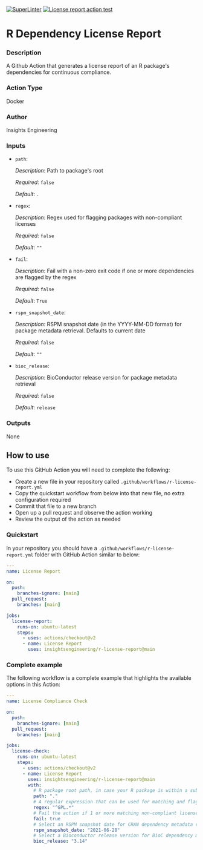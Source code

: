 [![SuperLinter](https://github.com/insightsengineering/r-license-report/actions/workflows/lint.yaml/badge.svg)](https://github.com/insightsengineering/r-license-report/actions/workflows/lint.yaml)
[![License report action test](https://github.com/insightsengineering/r-license-report/actions/workflows/test-license-report.yaml/badge.svg)](https://github.com/insightsengineering/r-license-report/actions/workflows/test-license-report.yaml)

<!-- BEGIN_ACTION_DOC -->
# R Dependency License Report

### Description
A Github Action that generates a license report of an R package's dependencies for continuous compliance.

### Action Type
Docker

### Author
Insights Engineering

### Inputs
* `path`:

  _Description_: Path to package's root

  _Required_: `false`

  _Default_: `.`

* `regex`:

  _Description_: Regex used for flagging packages with non-compliant licenses

  _Required_: `false`

  _Default_: `""`

* `fail`:

  _Description_: Fail with a non-zero exit code if one or more dependencies are flagged by the regex

  _Required_: `false`

  _Default_: `True`

* `rspm_snapshot_date`:

  _Description_: RSPM snapshot date (in the YYYY-MM-DD format) for package metadata retrieval. Defaults to current date

  _Required_: `false`

  _Default_: `""`

* `bioc_release`:

  _Description_: BioConductor release version for package metadata retrieval

  _Required_: `false`

  _Default_: `release`

### Outputs
None
<!-- END_ACTION_DOC -->

## How to use

To use this GitHub Action you will need to complete the following:

* Create a new file in your repository called `.github/workflows/r-license-report.yml`
* Copy the quickstart workflow from below into that new file, no extra configuration required
* Commit that file to a new branch
* Open up a pull request and observe the action working
* Review the output of the action as needed

### Quickstart

In your repository you should have a `.github/workflows/r-license-report.yml` folder with GitHub Action similar to below:

```yaml
---
name: License Report

on:
  push:
    branches-ignore: [main]
  pull_request:
    branches: [main]

jobs:
  license-report:
    runs-on: ubuntu-latest
    steps:
      - uses: actions/checkout@v2
      - name: License Report
        uses: insightsengineering/r-license-report@main
```

### Complete example

The following workflow is a complete example that highlights the available options in this Action:

```yaml
---
name: License Compliance Check

on:
  push:
    branches-ignore: [main]
  pull_request:
    branches: [main]

jobs:
  license-check:
    runs-on: ubuntu-latest
    steps:
      - uses: actions/checkout@v2
      - name: License Report
        uses: insightsengineering/r-license-report@main
        with:
          # R package root path, in case your R package is within a subdirectory of the repo
          path: "."
          # A regular expression that can be used for matching and flagging non-compliant licenses
          regex: "^GPL.*"
          # Fail the action if 1 or more matching non-compliant licenses are found
          fail: true
          # Select an RSPM snapshot date for CRAN dependency metadata retrieval
          rspm_snapshot_date: "2021-06-28"
          # Select a Bioconductor release version for BioC dependency metadata retrieval
          bioc_release: "3.14"
```
